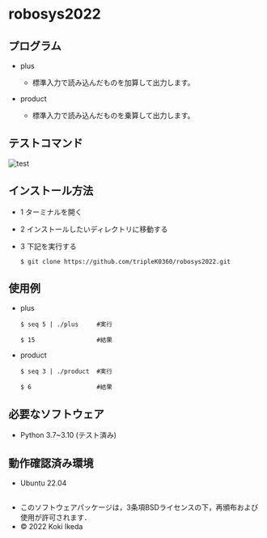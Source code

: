 # robosys2022

## プログラム
* plus
  * 標準入力で読み込んだものを加算して出力します。

* product
  * 標準入力で読み込んだものを乗算して出力します。 


## テストコマンド
![test](https://github.com/tripleK0360/robosys2022/actions/workflows/test.yml/badge.svg)


## インストール方法
* 1 ターミナルを開く

* 2 インストールしたいディレクトリに移動する

* 3 下記を実行する
    ```
    $ git clone https://github.com/tripleK0360/robosys2022.git
    ```


## 使用例
* plus
  ```
  $ seq 5 | ./plus     #実行

  $ 15                 #結果
  ```

* product
  ```
  $ seq 3 | ./product  #実行

  $ 6                  #結果
  ```


## 必要なソフトウェア
* Python 3.7~3.10 (テスト済み)


## 動作確認済み環境
* Ubuntu 22.04


##
* このソフトウェアパッケージは，3条項BSDライセンスの下，再頒布および使用が許可されます．
* © 2022 Koki Ikeda

